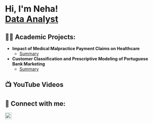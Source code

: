 <h1>Hi, I'm Neha! <br/><a href="https://github.com/nshah-11">Data Analyst</a>
</h1>

<h2>👩‍💻 Academic Projects:</h2>

- <b>Impact of Medical Malpractice Payment Claims on Healthcare</b>
  - [Summary](https://github.com/nshah-11/medical-malpractice)
- <b>Customer Classification and Prescriptive Modeling of Portuguese Bank Marketing</b>
  - [Summary](https://github.com/nshah-11/bank-marketing)


<h2>📺 YouTube Videos</h2>


<h2> 🤳 Connect with me:</h2>

[<img align="left" alt="JoshMadakor | LinkedIn" width="22px" src="https://cdn.jsdelivr.net/npm/simple-icons@v3/icons/linkedin.svg" />][linkedin]

[linkedin]: https://www.linkedin.com/in/ns-neha-shah/

<!--
Here are some ideas to get you started:

- 🔭 I’m currently working on ...
- 🌱 I’m currently learning ...
- 👯 I’m looking to collaborate on ...
- 🤔 I’m looking for help with ...
- 💬 Ask me about ...
- 📫 How to reach me: ...
- 😄 Pronouns: ...
- ⚡ Fun fact: ...
-->
